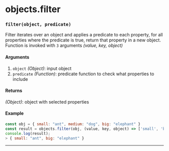 # objects.filter

<!-- div class="doc-container" -->

<!-- div -->


<!-- div -->

<h3 id="filterobject-predicate"><code>filter(object, predicate)</code></h3>

Filter iterates over an object and applies a predicate to each property, for all properties
where the predicate is true, return that property in a new object. Function is invoked
with `3` arguments *(value, key, object)*

#### Arguments
1. `object` *(Object)*: input object
2. `predicate` *(Function)*: predicate function to check what properties to include

#### Returns
*(Object)*: object with selected properties

#### Example
```js
const obj = { small: "ant", medium: "dog", big: "elephant" }
const result = objects.filter(obj, (value, key, object) => ['small', 'big'].includes(key)));
console.log(result);
> { small: "ant", big: "elephant" }
```
---

<!-- /div -->

<!-- /div -->

<!-- /div -->
